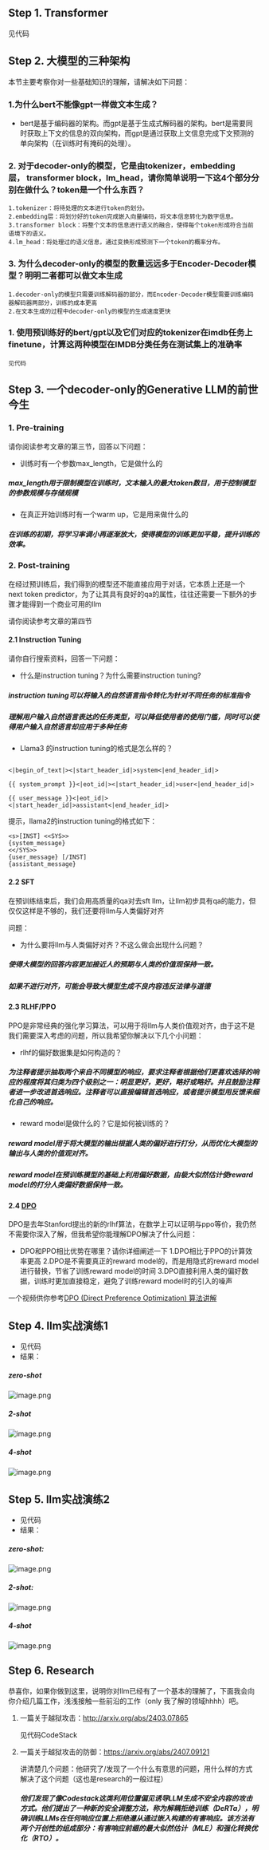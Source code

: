 ## Step 1. Transformer
见代码
## Step 2. 大模型的三种架构
本节主要考察你对一些基础知识的理解，请解决如下问题：

### 1.为什么bert不能像gpt一样做文本生成？
- bert是基于编码器的架构。而gpt是基于生成式解码器的架构。bert是需要同时获取上下文的信息的双向架构，而gpt是通过获取上文信息完成下文预测的单向架构（在训练时有掩码的处理）。
### 2. 对于decoder-only的模型，它是由tokenizer，embedding层， transformer block，lm_head，请你简单说明一下这4个部分分别在做什么？token是一个什么东西？
    1.tokenizer：将待处理的文本进行token的划分。
	2.embedding层：将划分好的token完成嵌入向量编码，将文本信息转化为数字信息。
	3.transformer block：将整个文本的信息进行语义的融合，使得每个token形成符合当前语境下的语义。
	4.lm_head：将处理过的语义信息，通过变换形成预测下一个token的概率分布。
### 3. 为什么decoder-only的模型的数量远远多于Encoder-Decoder模型？明明二者都可以做文本生成
	1.decoder-only的模型只需要训练解码器的部分，而Encoder-Decoder模型需要训练编码器解码器两部分，训练的成本更高
	2.在文本生成的过程中decoder-only的模型的生成速度更快
### 1. 使用预训练好的bert/gpt以及它们对应的tokenizer在imdb任务上finetune，计算这两种模型在IMDB分类任务在测试集上的准确率
    
    见代码
## Step 3. 一个decoder-only的Generative LLM的前世今生
### 1. Pre-training

请你阅读参考文章的第三节，回答以下问题：

- 训练时有一个参数max_length，它是做什么的
##### max_length用于限制模型在训练时，文本输入的最大token数目，用于控制模型的参数规模与存储规模
#### 
- 在真正开始训练时有一个warm up，它是用来做什么的
##### 在训练的初期，将学习率调小再逐渐放大，使得模型的训练更加平稳，提升训练的效率。
### 2. Post-training

在经过预训练后，我们得到的模型还不能直接应用于对话，它本质上还是一个next token predictor，为了让其具有良好的qa的属性，往往还需要一下额外的步骤才能得到一个商业可用的llm

请你阅读参考文章的第四节

#### 2.1 Instruction Tuning

请你自行搜索资料，回答一下问题：

- 什么是instruction tuning？为什么需要instruction tuning?
##### instruction tuning可以将输入的自然语言指令转化为针对不同任务的标准指令
##### 理解用户输入自然语言表达的任务类型，可以降低使用者的使用门槛，同时可以使得用户输入自然语言却应用于多种任务
##### 
- Llama3 的instruction tuning的格式是怎么样的？
```structured text

<|begin_of_text|><|start_header_id|>system<|end_header_id|>

{{ system_prompt }}<|eot_id|><|start_header_id|>user<|end_header_id|>

{{ user_message }}<|eot_id|><|start_header_id|>assistant<|end_header_id|>
```


提示，llama2的instruction tuning的格式如下：

```structured text
<s>[INST] <<SYS>>
{system_message}
<</SYS>>
{user_message} [/INST]
{assistant_message} 
```

#### 2.2 SFT

在预训练结束后，我们会用高质量的qa对去sft llm，让llm初步具有qa的能力，但仅仅这样是不够的，我们还要将llm与人类偏好对齐

问题：

- 为什么要将llm与人类偏好对齐？不这么做会出现什么问题？
##### 使得大模型的回答内容更加接近人的预期与人类的价值观保持一致。
##### 如果不进行对齐，可能会导致大模型生成不良内容违反法律与道德

#### 2.3 RLHF/PPO

PPO是非常经典的强化学习算法，可以用于将llm与人类价值观对齐，由于这不是我们需要深入考虑的问题，所以我希望你解决以下几个小问题：

- rlhf的偏好数据集是如何构造的？
##### 为注释者提示抽取两个来自不同模型的响应，要求注释者根据他们更喜欢选择的响应的程度将其归类为四个级别之一：明显更好，更好，略好或略好。并且鼓励注释者进一步改进首选响应。注释者可以直接编辑首选响应，或者提示模型用反馈来细化自己的响应。
- reward model是做什么的？它是如何被训练的？
##### reward model用于将大模型的输出根据人类的偏好进行打分，从而优化大模型的输出与人类的价值观对齐。
##### reward model在预训练模型的基础上利用偏好数据，由极大似然估计使reward model的打分人类偏好数据保持一致。

#### 2.4 [DPO](https://arxiv.org/abs/2305.18290)

DPO是去年Stanford提出的新的rlhf算法，在数学上可以证明与ppo等价，我仍然不需要你深入了解，但我希望你能理解DPO解决了什么问题：

- DPO和PPO相比优势在哪里？请你详细阐述一下
1.DPO相比于PPO的计算效率更高
2.DPO是不需要真正的reward model的，而是用隐式的reward model进行替换，节省了训练reward model的时间
3.DPO直接利用人类的偏好数据，训练时更加直接稳定，避免了训练reward model时的引入的噪声


一个视频供你参考[DPO (Direct Preference Optimization) 算法讲解](https://www.bilibili.com/video/BV1GF4m1L7Nt/?vd_source=827e9d926cec44ef6817b376d985aae5)
## Step 4. llm实战演练1
- 见代码
- 结果：
##### zero-shot
![image.png](https://raw.githubusercontent.com/ShiBowen101/PicGo_imgs/main/obsidian/20240927152707.png)
##### 2-shot
![image.png](https://raw.githubusercontent.com/ShiBowen101/PicGo_imgs/main/obsidian/20240927154549.png)
##### 4-shot
![image.png](https://raw.githubusercontent.com/ShiBowen101/PicGo_imgs/main/obsidian/20240928231333.png)
## Step 5. llm实战演练2
- 见代码
- 结果：
##### zero-shot:
![image.png](https://raw.githubusercontent.com/ShiBowen101/PicGo_imgs/main/obsidian/20240926200831.png)
##### 2-shot:
![image.png](https://raw.githubusercontent.com/ShiBowen101/PicGo_imgs/main/obsidian/20240926201459.png)
##### 4-shot
![image.png](https://raw.githubusercontent.com/ShiBowen101/PicGo_imgs/main/obsidian/20240926202709.png)
## Step 6. Research 

恭喜你，如果你做到这里，说明你对llm已经有了一个基本的理解了，下面我会向你介绍几篇工作，浅浅接触一些前沿的工作（only 我了解的领域hhhh）吧。

1. 一篇关于越狱攻击：http://arxiv.org/abs/2403.07865

    见代码CodeStack

2. 一篇关于越狱攻击的防御：https://arxiv.org/abs/2407.09121 

   讲清楚几个问题：他研究了/发现了一个什么有意思的问题，用什么样的方式解决了这个问题（这也是research的一般过程）
   ##### 他们发现了像Codestack这类利用位置偏见诱导LLM生成不安全内容的攻击方式。他们提出了一种新的安全调整方法，称为解耦拒绝训练（DeRTa），明确训练LLMs在任何响应位置上拒绝遵从通过嵌入构建的有害响应。该方法有两个开创性的组成部分：有害响应前缀的最大似然估计（MLE）和强化转换优化（RTO）。


